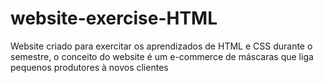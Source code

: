 # website-exercise-HTML
Website criado para exercitar os aprendizados de HTML e CSS durante o semestre, o conceito do website é um e-commerce de máscaras que liga pequenos produtores à novos 
clientes
